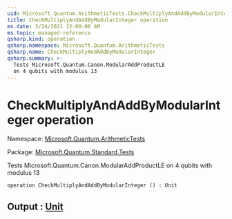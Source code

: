 ```yaml
---
uid: Microsoft.Quantum.ArithmeticTests.CheckMultiplyAndAddByModularInteger
title: CheckMultiplyAndAddByModularInteger operation
ms.date: 3/24/2021 12:00:00 AM
ms.topic: managed-reference
qsharp.kind: operation
qsharp.namespace: Microsoft.Quantum.ArithmeticTests
qsharp.name: CheckMultiplyAndAddByModularInteger
qsharp.summary: >-
  Tests Microsoft.Quantum.Canon.ModularAddProductLE
  on 4 qubits with modulus 13
---
```


# CheckMultiplyAndAddByModularInteger operation

Namespace: [Microsoft.Quantum.ArithmeticTests](xref:Microsoft.Quantum.ArithmeticTests)

Package: [Microsoft.Quantum.Standard.Tests](https://nuget.org/packages/Microsoft.Quantum.Standard.Tests)


Tests Microsoft.Quantum.Canon.ModularAddProductLEon 4 qubits with modulus 13

```qsharp
operation CheckMultiplyAndAddByModularInteger () : Unit
```


## Output : [Unit](xref:microsoft.quantum.lang-ref.unit)

